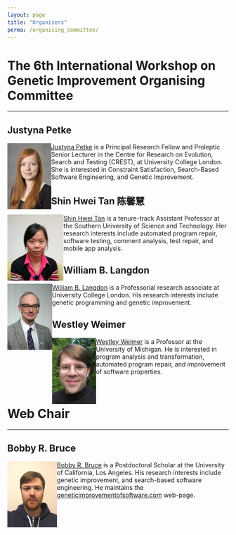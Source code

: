 ```yaml
---
layout: page
title: "Organisers"
perma: /organising_committee/
---
```


# The 6th International Workshop on Genetic Improvement Organising Committee 

<hr>

## Justyna Petke

<img align="left" height="150" src=./profile_images/justyna.jpg> [Justyna Petke](http://www0.cs.ucl.ac.uk/staff/j.petke) is a Principal Research Fellow and Proleptic Senior Lecturer in the Centre for Research on Evolution, Search and Testing (CREST), at University College London. She is interested in Constraint Satisfaction, Search-Based Software Engineering, and Genetic Improvement.

## Shin Hwei Tan 陈馨慧

<img align="left" height="150" src=./profile_images/shin.jpg> [Shin Hwei Tan](https://www.shinhwei.com) is a tenure-track Assistant Professor at the Southern University of Science and Technology. Her research interests include automated program repair, software testing, comment analysis, test repair, and mobile app analysis.


## William B. Langdon

<img align="left" height="150" src=./profile_images/bill.jpg> [William B. Langdon](http://www0.cs.ucl.ac.uk/staff/w.langdon) is a Professorial research associate at University College London. His research interests include genetic programming and genetic improvement.

## Westley Weimer

<img align="left" height="150" src=./profile_images/westley.jpg> [Westley Weimer](https://web.eecs.umich.edu/~weimerw) is a Professor at the University of Michigan. He is interested in program analysis and transformation, automated program repair, and improvement of software properties.

<br>

# Web Chair
<hr>

## Bobby R. Bruce

<img align="left" height="150" src=./profile_images/bobby.png> [Bobby R. Bruce](https://web.cs.ucla.edu/~b.bruce) is a Postdoctoral Scholar at the University of California, Los Angeles. His research interests include genetic improvement, and search-based software engineering. He maintains the [geneticimprovementofsoftware.com](http://www.geneticimprovementofsoftware.com) web-page.
